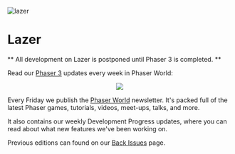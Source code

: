 ![lazer](http://phaser.io/content/news/2016/01/phaser-in-2015-and-beyond5.png)

# Lazer

** All development on Lazer is postponed until Phaser 3 is completed. **

Read our [Phaser 3](https://github.com/photonstorm/phaser/blob/master/v3/) updates every week in Phaser World:

<div align="center"><img src="http://phaser.io/images/github/phaser-world.png"></div>

Every Friday we publish the [Phaser World](http://phaser.io/community/newsletter) newsletter. It's packed full of the latest Phaser games, tutorials, videos, meet-ups, talks, and more.

It also contains our weekly Development Progress updates, where you can read about what new features we've been working on.

Previous editions can found on our [Back Issues](http://phaser.io/community/backissues) page.
